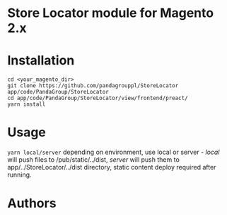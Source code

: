 # Store Locator module for Magento 2.x

# Installation
```
cd <your_magento_dir>
git clone https://github.com/pandagrouppl/StoreLocator app/code/PandaGroup/StoreLocator
cd app/code/PandaGroup/StoreLocator/view/frontend/preact/
yarn install
```
# Usage
```yarn local/server```
depending on environment, use local or server - *local* will push files to /pub/static/../dist, *server* will push them to app/../StoreLocator/../dist directory, static content deploy required after running.

# Authors
